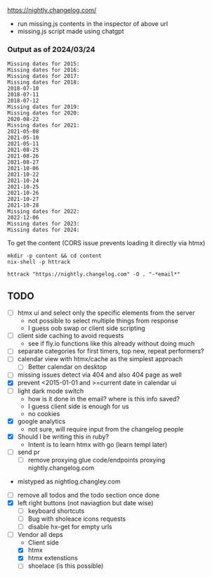 https://nightly.changelog.com/

- run missing.js contents in the inspector of above url
- missing.js script made using chatgpt

### Output as of 2024/03/24

```
Missing dates for 2015:
Missing dates for 2016:
Missing dates for 2017:
Missing dates for 2018:
2018-07-10
2018-07-11
2018-07-12
Missing dates for 2019:
Missing dates for 2020:
2020-08-22
Missing dates for 2021:
2021-05-08
2021-05-10
2021-05-11
2021-08-25
2021-08-26
2021-08-27
2021-10-06
2021-10-22
2021-10-24
2021-10-25
2021-10-26
2021-10-27
2021-10-28
Missing dates for 2022:
2022-12-06
Missing dates for 2023:
Missing dates for 2024:
```

To get the content (CORS issue prevents loading it directly via htmx)

```
mkdir -p content && cd content
nix-shell -p httrack
```
`httrack "https://nightly.changelog.com" -O . "-*email*"`

## TODO

- [ ] htmx ui and select only the specific elements from the server
    - not possible to select multiple things from response
    - I guess oob swap or client side scripting
- [ ] client side caching to avoid requests
    - see if fly.io functions like this already without doing much
- [ ] separate categories for first timers, top new, repeat performers?
- [ ] calendar view with htmx/cache as the simplest approach
    - [ ] Better calendar on desktop
- [ ] missing issues detect via 404 and also 404 page as well
- [x] prevent <2015-01-01 and >=current date in calendar ui
- [ ] light dark mode switch
    - how is it done in the email? where is this info saved?
    - I guess client side is enough for us
    - no cookies
- [x] google analytics
    - not sure, will require input from the changelog people
- [x] Should I be writing this in ruby?
    - Intent is to learn htmx with go (learn templ later)
- [ ] send pr
    - [ ] remove proxying glue code/endpoints proxying nightly.changelog.com
- mistyped as nightlog.changley.com
- [ ] remove all todos and the todo section once done
- [x] left right buttons (not naviagtion but date wise)
    - [ ] keyboard shortcuts
    - [ ] Bug with sholeace icons requests
    - [ ] disable hx-get for empty urls
- [ ] Vendor all deps
    - Client side
    - [x] htmx
    - [x] htmx extenstions
    - [ ] shoelace (is this possible)

